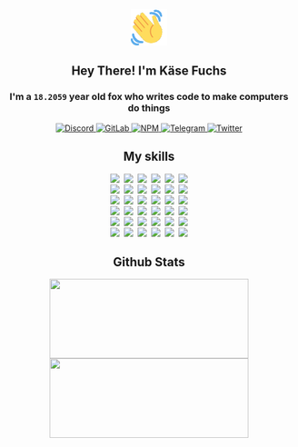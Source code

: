 <div><p align=center><img src=./resources/images/wave.gif width=64px height=64px></p><h2 align=center>Hey There! I'm Käse Fuchs</h2><h3 align=center>I'm a <code>18.2059</code> year old fox who writes code to make computers do things</h3><p align=center><a href=https://discord.com/users/507526681125322772><img alt=Discord src="https://img.shields.io/badge/Discord-5865F2?logo=discord&logoColor=white&style=flat-square#901223f072f185d8b0fd48182b297b9d"> </a><a href=https://gitlab.com/kasefuchs><img alt=GitLab src="https://img.shields.io/badge/GitLab-330F63?logo=gitlab&logoColor=white&style=flat-square#901223f072f185d8b0fd48182b297b9d"> </a><a href=https://npmjs.com/~kasefuchs><img alt=NPM src="https://img.shields.io/badge/NPM-CB3837?logo=npm&logoColor=white&style=flat-square#901223f072f185d8b0fd48182b297b9d"> </a><a href=https://t.me/kasefuchs><img alt=Telegram src="https://img.shields.io/badge/Telegram-2CA5E0?logo=telegram&logoColor=white&style=flat-square#901223f072f185d8b0fd48182b297b9d"> </a><a href=https://twitter.com/kasefuchs><img alt=Twitter src="https://img.shields.io/badge/Twitter-1DA1F2?logo=twitter&logoColor=white&style=flat-square#901223f072f185d8b0fd48182b297b9d"></a></p><h2 align=center>My skills</h2><p align=center><a href=https://aws.amazon.com/ ><picture><source srcset="https://skillicons.dev/icons?i=aws&theme=dark#901223f072f185d8b0fd48182b297b9d" media="(prefers-color-scheme: dark)"><source srcset="https://skillicons.dev/icons?i=aws&theme=light#901223f072f185d8b0fd48182b297b9d" media="(prefers-color-scheme: light), (prefers-color-scheme: no-preference)"><img src="https://skillicons.dev/icons?i=aws&theme=light#901223f072f185d8b0fd48182b297b9d"></picture></a>&nbsp;&nbsp;<a href=https://en.wikipedia.org/wiki/Bash_(Unix_shell)><picture><source srcset="https://skillicons.dev/icons?i=bash&theme=dark#901223f072f185d8b0fd48182b297b9d" media="(prefers-color-scheme: dark)"><source srcset="https://skillicons.dev/icons?i=bash&theme=light#901223f072f185d8b0fd48182b297b9d" media="(prefers-color-scheme: light), (prefers-color-scheme: no-preference)"><img src="https://skillicons.dev/icons?i=bash&theme=light#901223f072f185d8b0fd48182b297b9d"></picture></a>&nbsp;&nbsp;<a href=https://discord.com/developers/docs><picture><source srcset="https://skillicons.dev/icons?i=bots&theme=dark#901223f072f185d8b0fd48182b297b9d" media="(prefers-color-scheme: dark)"><source srcset="https://skillicons.dev/icons?i=bots&theme=light#901223f072f185d8b0fd48182b297b9d" media="(prefers-color-scheme: light), (prefers-color-scheme: no-preference)"><img src="https://skillicons.dev/icons?i=bots&theme=light#901223f072f185d8b0fd48182b297b9d"></picture></a>&nbsp;&nbsp;<a href=https://www.cloudflare.com/ ><picture><source srcset="https://skillicons.dev/icons?i=cloudflare&theme=dark#901223f072f185d8b0fd48182b297b9d" media="(prefers-color-scheme: dark)"><source srcset="https://skillicons.dev/icons?i=cloudflare&theme=light#901223f072f185d8b0fd48182b297b9d" media="(prefers-color-scheme: light), (prefers-color-scheme: no-preference)"><img src="https://skillicons.dev/icons?i=cloudflare&theme=light#901223f072f185d8b0fd48182b297b9d"></picture></a>&nbsp;&nbsp;<a href=https://en.wikipedia.org/wiki/CSS><picture><source srcset="https://skillicons.dev/icons?i=css&theme=dark#901223f072f185d8b0fd48182b297b9d" media="(prefers-color-scheme: dark)"><source srcset="https://skillicons.dev/icons?i=css&theme=light#901223f072f185d8b0fd48182b297b9d" media="(prefers-color-scheme: light), (prefers-color-scheme: no-preference)"><img src="https://skillicons.dev/icons?i=css&theme=light#901223f072f185d8b0fd48182b297b9d"></picture></a>&nbsp;&nbsp;<a href=https://www.docker.com/ ><picture><source srcset="https://skillicons.dev/icons?i=docker&theme=dark#901223f072f185d8b0fd48182b297b9d" media="(prefers-color-scheme: dark)"><source srcset="https://skillicons.dev/icons?i=docker&theme=light#901223f072f185d8b0fd48182b297b9d" media="(prefers-color-scheme: light), (prefers-color-scheme: no-preference)"><img src="https://skillicons.dev/icons?i=docker&theme=light#901223f072f185d8b0fd48182b297b9d"></picture></a><br><a href=https://www.electronjs.org/ ><picture><source srcset="https://skillicons.dev/icons?i=electron&theme=dark#901223f072f185d8b0fd48182b297b9d" media="(prefers-color-scheme: dark)"><source srcset="https://skillicons.dev/icons?i=electron&theme=light#901223f072f185d8b0fd48182b297b9d" media="(prefers-color-scheme: light), (prefers-color-scheme: no-preference)"><img src="https://skillicons.dev/icons?i=electron&theme=light#901223f072f185d8b0fd48182b297b9d"></picture></a>&nbsp;&nbsp;<a href=https://expressjs.com/ ><picture><source srcset="https://skillicons.dev/icons?i=express&theme=dark#901223f072f185d8b0fd48182b297b9d" media="(prefers-color-scheme: dark)"><source srcset="https://skillicons.dev/icons?i=express&theme=light#901223f072f185d8b0fd48182b297b9d" media="(prefers-color-scheme: light), (prefers-color-scheme: no-preference)"><img src="https://skillicons.dev/icons?i=express&theme=light#901223f072f185d8b0fd48182b297b9d"></picture></a>&nbsp;&nbsp;<a href=https://www.figma.com/ ><picture><source srcset="https://skillicons.dev/icons?i=figma&theme=dark#901223f072f185d8b0fd48182b297b9d" media="(prefers-color-scheme: dark)"><source srcset="https://skillicons.dev/icons?i=figma&theme=light#901223f072f185d8b0fd48182b297b9d" media="(prefers-color-scheme: light), (prefers-color-scheme: no-preference)"><img src="https://skillicons.dev/icons?i=figma&theme=light#901223f072f185d8b0fd48182b297b9d"></picture></a>&nbsp;&nbsp;<a href=https://firebase.google.com/ ><picture><source srcset="https://skillicons.dev/icons?i=firebase&theme=dark#901223f072f185d8b0fd48182b297b9d" media="(prefers-color-scheme: dark)"><source srcset="https://skillicons.dev/icons?i=firebase&theme=light#901223f072f185d8b0fd48182b297b9d" media="(prefers-color-scheme: light), (prefers-color-scheme: no-preference)"><img src="https://skillicons.dev/icons?i=firebase&theme=light#901223f072f185d8b0fd48182b297b9d"></picture></a>&nbsp;&nbsp;<a href=https://flask.palletsprojects.com/ ><picture><source srcset="https://skillicons.dev/icons?i=flask&theme=dark#901223f072f185d8b0fd48182b297b9d" media="(prefers-color-scheme: dark)"><source srcset="https://skillicons.dev/icons?i=flask&theme=light#901223f072f185d8b0fd48182b297b9d" media="(prefers-color-scheme: light), (prefers-color-scheme: no-preference)"><img src="https://skillicons.dev/icons?i=flask&theme=light#901223f072f185d8b0fd48182b297b9d"></picture></a>&nbsp;&nbsp;<a href=https://cloud.google.com/ ><picture><source srcset="https://skillicons.dev/icons?i=gcp&theme=dark#901223f072f185d8b0fd48182b297b9d" media="(prefers-color-scheme: dark)"><source srcset="https://skillicons.dev/icons?i=gcp&theme=light#901223f072f185d8b0fd48182b297b9d" media="(prefers-color-scheme: light), (prefers-color-scheme: no-preference)"><img src="https://skillicons.dev/icons?i=gcp&theme=light#901223f072f185d8b0fd48182b297b9d"></picture></a><br><a href=https://git-scm.com/ ><picture><source srcset="https://skillicons.dev/icons?i=git&theme=dark#901223f072f185d8b0fd48182b297b9d" media="(prefers-color-scheme: dark)"><source srcset="https://skillicons.dev/icons?i=git&theme=light#901223f072f185d8b0fd48182b297b9d" media="(prefers-color-scheme: light), (prefers-color-scheme: no-preference)"><img src="https://skillicons.dev/icons?i=git&theme=light#901223f072f185d8b0fd48182b297b9d"></picture></a>&nbsp;&nbsp;<a href=https://github.com/ ><picture><source srcset="https://skillicons.dev/icons?i=github&theme=dark#901223f072f185d8b0fd48182b297b9d" media="(prefers-color-scheme: dark)"><source srcset="https://skillicons.dev/icons?i=github&theme=light#901223f072f185d8b0fd48182b297b9d" media="(prefers-color-scheme: light), (prefers-color-scheme: no-preference)"><img src="https://skillicons.dev/icons?i=github&theme=light#901223f072f185d8b0fd48182b297b9d"></picture></a>&nbsp;&nbsp;<a href=https://gitlab.com/ ><picture><source srcset="https://skillicons.dev/icons?i=gitlab&theme=dark#901223f072f185d8b0fd48182b297b9d" media="(prefers-color-scheme: dark)"><source srcset="https://skillicons.dev/icons?i=gitlab&theme=light#901223f072f185d8b0fd48182b297b9d" media="(prefers-color-scheme: light), (prefers-color-scheme: no-preference)"><img src="https://skillicons.dev/icons?i=gitlab&theme=light#901223f072f185d8b0fd48182b297b9d"></picture></a>&nbsp;&nbsp;<a href=https://www.heroku.com/ ><picture><source srcset="https://skillicons.dev/icons?i=heroku&theme=dark#901223f072f185d8b0fd48182b297b9d" media="(prefers-color-scheme: dark)"><source srcset="https://skillicons.dev/icons?i=heroku&theme=light#901223f072f185d8b0fd48182b297b9d" media="(prefers-color-scheme: light), (prefers-color-scheme: no-preference)"><img src="https://skillicons.dev/icons?i=heroku&theme=light#901223f072f185d8b0fd48182b297b9d"></picture></a>&nbsp;&nbsp;<a href=https://en.wikipedia.org/wiki/HTML><picture><source srcset="https://skillicons.dev/icons?i=html&theme=dark#901223f072f185d8b0fd48182b297b9d" media="(prefers-color-scheme: dark)"><source srcset="https://skillicons.dev/icons?i=html&theme=light#901223f072f185d8b0fd48182b297b9d" media="(prefers-color-scheme: light), (prefers-color-scheme: no-preference)"><img src="https://skillicons.dev/icons?i=html&theme=light#901223f072f185d8b0fd48182b297b9d"></picture></a>&nbsp;&nbsp;<a href=https://en.wikipedia.org/wiki/JavaScript><picture><source srcset="https://skillicons.dev/icons?i=js&theme=dark#901223f072f185d8b0fd48182b297b9d" media="(prefers-color-scheme: dark)"><source srcset="https://skillicons.dev/icons?i=js&theme=light#901223f072f185d8b0fd48182b297b9d" media="(prefers-color-scheme: light), (prefers-color-scheme: no-preference)"><img src="https://skillicons.dev/icons?i=js&theme=light#901223f072f185d8b0fd48182b297b9d"></picture></a><br><a href=https://en.wikipedia.org/wiki/Linux><picture><source srcset="https://skillicons.dev/icons?i=linux&theme=dark#901223f072f185d8b0fd48182b297b9d" media="(prefers-color-scheme: dark)"><source srcset="https://skillicons.dev/icons?i=linux&theme=light#901223f072f185d8b0fd48182b297b9d" media="(prefers-color-scheme: light), (prefers-color-scheme: no-preference)"><img src="https://skillicons.dev/icons?i=linux&theme=light#901223f072f185d8b0fd48182b297b9d"></picture></a>&nbsp;&nbsp;<a href=https://mui.com/ ><picture><source srcset="https://skillicons.dev/icons?i=materialui&theme=dark#901223f072f185d8b0fd48182b297b9d" media="(prefers-color-scheme: dark)"><source srcset="https://skillicons.dev/icons?i=materialui&theme=light#901223f072f185d8b0fd48182b297b9d" media="(prefers-color-scheme: light), (prefers-color-scheme: no-preference)"><img src="https://skillicons.dev/icons?i=materialui&theme=light#901223f072f185d8b0fd48182b297b9d"></picture></a>&nbsp;&nbsp;<a href=https://en.wikipedia.org/wiki/Markdown><picture><source srcset="https://skillicons.dev/icons?i=md&theme=dark#901223f072f185d8b0fd48182b297b9d" media="(prefers-color-scheme: dark)"><source srcset="https://skillicons.dev/icons?i=md&theme=light#901223f072f185d8b0fd48182b297b9d" media="(prefers-color-scheme: light), (prefers-color-scheme: no-preference)"><img src="https://skillicons.dev/icons?i=md&theme=light#901223f072f185d8b0fd48182b297b9d"></picture></a>&nbsp;&nbsp;<a href=https://www.mongodb.com/ ><picture><source srcset="https://skillicons.dev/icons?i=mongodb&theme=dark#901223f072f185d8b0fd48182b297b9d" media="(prefers-color-scheme: dark)"><source srcset="https://skillicons.dev/icons?i=mongodb&theme=light#901223f072f185d8b0fd48182b297b9d" media="(prefers-color-scheme: light), (prefers-color-scheme: no-preference)"><img src="https://skillicons.dev/icons?i=mongodb&theme=light#901223f072f185d8b0fd48182b297b9d"></picture></a>&nbsp;&nbsp;<a href=https://www.mysql.com/ ><picture><source srcset="https://skillicons.dev/icons?i=mysql&theme=dark#901223f072f185d8b0fd48182b297b9d" media="(prefers-color-scheme: dark)"><source srcset="https://skillicons.dev/icons?i=mysql&theme=light#901223f072f185d8b0fd48182b297b9d" media="(prefers-color-scheme: light), (prefers-color-scheme: no-preference)"><img src="https://skillicons.dev/icons?i=mysql&theme=light#901223f072f185d8b0fd48182b297b9d"></picture></a>&nbsp;&nbsp;<a href=https://nextjs.org/ ><picture><source srcset="https://skillicons.dev/icons?i=nextjs&theme=dark#901223f072f185d8b0fd48182b297b9d" media="(prefers-color-scheme: dark)"><source srcset="https://skillicons.dev/icons?i=nextjs&theme=light#901223f072f185d8b0fd48182b297b9d" media="(prefers-color-scheme: light), (prefers-color-scheme: no-preference)"><img src="https://skillicons.dev/icons?i=nextjs&theme=light#901223f072f185d8b0fd48182b297b9d"></picture></a><br><a href=https://nodejs.org/en/ ><picture><source srcset="https://skillicons.dev/icons?i=nodejs&theme=dark#901223f072f185d8b0fd48182b297b9d" media="(prefers-color-scheme: dark)"><source srcset="https://skillicons.dev/icons?i=nodejs&theme=light#901223f072f185d8b0fd48182b297b9d" media="(prefers-color-scheme: light), (prefers-color-scheme: no-preference)"><img src="https://skillicons.dev/icons?i=nodejs&theme=light#901223f072f185d8b0fd48182b297b9d"></picture></a>&nbsp;&nbsp;<a href=https://www.postgresql.org/ ><picture><source srcset="https://skillicons.dev/icons?i=postgres&theme=dark#901223f072f185d8b0fd48182b297b9d" media="(prefers-color-scheme: dark)"><source srcset="https://skillicons.dev/icons?i=postgres&theme=light#901223f072f185d8b0fd48182b297b9d" media="(prefers-color-scheme: light), (prefers-color-scheme: no-preference)"><img src="https://skillicons.dev/icons?i=postgres&theme=light#901223f072f185d8b0fd48182b297b9d"></picture></a>&nbsp;&nbsp;<a href=https://learn.microsoft.com/en-us/powershell/ ><picture><source srcset="https://skillicons.dev/icons?i=powershell&theme=dark#901223f072f185d8b0fd48182b297b9d" media="(prefers-color-scheme: dark)"><source srcset="https://skillicons.dev/icons?i=powershell&theme=light#901223f072f185d8b0fd48182b297b9d" media="(prefers-color-scheme: light), (prefers-color-scheme: no-preference)"><img src="https://skillicons.dev/icons?i=powershell&theme=light#901223f072f185d8b0fd48182b297b9d"></picture></a>&nbsp;&nbsp;<a href=https://www.python.org/ ><picture><source srcset="https://skillicons.dev/icons?i=py&theme=dark#901223f072f185d8b0fd48182b297b9d" media="(prefers-color-scheme: dark)"><source srcset="https://skillicons.dev/icons?i=py&theme=light#901223f072f185d8b0fd48182b297b9d" media="(prefers-color-scheme: light), (prefers-color-scheme: no-preference)"><img src="https://skillicons.dev/icons?i=py&theme=light#901223f072f185d8b0fd48182b297b9d"></picture></a>&nbsp;&nbsp;<a href=https://www.raspberrypi.org/ ><picture><source srcset="https://skillicons.dev/icons?i=raspberrypi&theme=dark#901223f072f185d8b0fd48182b297b9d" media="(prefers-color-scheme: dark)"><source srcset="https://skillicons.dev/icons?i=raspberrypi&theme=light#901223f072f185d8b0fd48182b297b9d" media="(prefers-color-scheme: light), (prefers-color-scheme: no-preference)"><img src="https://skillicons.dev/icons?i=raspberrypi&theme=light#901223f072f185d8b0fd48182b297b9d"></picture></a>&nbsp;&nbsp;<a href=https://reactjs.org/ ><picture><source srcset="https://skillicons.dev/icons?i=react&theme=dark#901223f072f185d8b0fd48182b297b9d" media="(prefers-color-scheme: dark)"><source srcset="https://skillicons.dev/icons?i=react&theme=light#901223f072f185d8b0fd48182b297b9d" media="(prefers-color-scheme: light), (prefers-color-scheme: no-preference)"><img src="https://skillicons.dev/icons?i=react&theme=light#901223f072f185d8b0fd48182b297b9d"></picture></a><br><a href=https://redux.js.org/ ><picture><source srcset="https://skillicons.dev/icons?i=redux&theme=dark#901223f072f185d8b0fd48182b297b9d" media="(prefers-color-scheme: dark)"><source srcset="https://skillicons.dev/icons?i=redux&theme=light#901223f072f185d8b0fd48182b297b9d" media="(prefers-color-scheme: light), (prefers-color-scheme: no-preference)"><img src="https://skillicons.dev/icons?i=redux&theme=light#901223f072f185d8b0fd48182b297b9d"></picture></a>&nbsp;&nbsp;<a href=https://en.wikipedia.org/wiki/Regular_expression><picture><source srcset="https://skillicons.dev/icons?i=regex&theme=dark#901223f072f185d8b0fd48182b297b9d" media="(prefers-color-scheme: dark)"><source srcset="https://skillicons.dev/icons?i=regex&theme=light#901223f072f185d8b0fd48182b297b9d" media="(prefers-color-scheme: light), (prefers-color-scheme: no-preference)"><img src="https://skillicons.dev/icons?i=regex&theme=light#901223f072f185d8b0fd48182b297b9d"></picture></a>&nbsp;&nbsp;<a href=https://en.wikipedia.org/wiki/Sass_(stylesheet_language)><picture><source srcset="https://skillicons.dev/icons?i=sass&theme=dark#901223f072f185d8b0fd48182b297b9d" media="(prefers-color-scheme: dark)"><source srcset="https://skillicons.dev/icons?i=sass&theme=light#901223f072f185d8b0fd48182b297b9d" media="(prefers-color-scheme: light), (prefers-color-scheme: no-preference)"><img src="https://skillicons.dev/icons?i=sass&theme=light#901223f072f185d8b0fd48182b297b9d"></picture></a>&nbsp;&nbsp;<a href=https://www.typescriptlang.org/ ><picture><source srcset="https://skillicons.dev/icons?i=ts&theme=dark#901223f072f185d8b0fd48182b297b9d" media="(prefers-color-scheme: dark)"><source srcset="https://skillicons.dev/icons?i=ts&theme=light#901223f072f185d8b0fd48182b297b9d" media="(prefers-color-scheme: light), (prefers-color-scheme: no-preference)"><img src="https://skillicons.dev/icons?i=ts&theme=light#901223f072f185d8b0fd48182b297b9d"></picture></a>&nbsp;&nbsp;<a href=https://unity.com/ ><picture><source srcset="https://skillicons.dev/icons?i=unity&theme=dark#901223f072f185d8b0fd48182b297b9d" media="(prefers-color-scheme: dark)"><source srcset="https://skillicons.dev/icons?i=unity&theme=light#901223f072f185d8b0fd48182b297b9d" media="(prefers-color-scheme: light), (prefers-color-scheme: no-preference)"><img src="https://skillicons.dev/icons?i=unity&theme=light#901223f072f185d8b0fd48182b297b9d"></picture></a>&nbsp;&nbsp;<a href=https://workers.cloudflare.com/ ><picture><source srcset="https://skillicons.dev/icons?i=workers&theme=dark#901223f072f185d8b0fd48182b297b9d" media="(prefers-color-scheme: dark)"><source srcset="https://skillicons.dev/icons?i=workers&theme=light#901223f072f185d8b0fd48182b297b9d" media="(prefers-color-scheme: light), (prefers-color-scheme: no-preference)"><img src="https://skillicons.dev/icons?i=workers&theme=light#901223f072f185d8b0fd48182b297b9d"></picture></a><br></p><h2 align=center>Github Stats</h2><p align=center><picture><source srcset="https://github-readme-stats-kasefuchs.vercel.app/api/?count_private=true&hide_border=true&hide_rank=true&line_height=20&hide_title=true&username=Kasefuchs&theme=dark#901223f072f185d8b0fd48182b297b9d" media="(prefers-color-scheme: dark)"><source srcset="https://github-readme-stats-kasefuchs.vercel.app/api/?count_private=true&hide_border=true&hide_rank=true&line_height=20&hide_title=true&username=Kasefuchs&theme=light#901223f072f185d8b0fd48182b297b9d" media="(prefers-color-scheme: light), (prefers-color-scheme: no-preference)"><img align=middle width=350 height=140 src="https://github-readme-stats-kasefuchs.vercel.app/api/?count_private=true&hide_border=true&hide_rank=true&line_height=20&hide_title=true&username=Kasefuchs&theme=light#901223f072f185d8b0fd48182b297b9d"></picture><picture><source srcset="https://github-readme-stats-kasefuchs.vercel.app/api/top-langs/?count_private=true&hide_border=true&layout=compact&username=Kasefuchs&theme=dark#901223f072f185d8b0fd48182b297b9d" media="(prefers-color-scheme: dark)"><source srcset="https://github-readme-stats-kasefuchs.vercel.app/api/top-langs/?count_private=true&hide_border=true&layout=compact&username=Kasefuchs&theme=light#901223f072f185d8b0fd48182b297b9d" media="(prefers-color-scheme: light), (prefers-color-scheme: no-preference)"><img align=middle width=350 height=140 src="https://github-readme-stats-kasefuchs.vercel.app/api/top-langs/?count_private=true&hide_border=true&layout=compact&username=Kasefuchs&theme=light#901223f072f185d8b0fd48182b297b9d"></picture></p><img src="https://hit.yhype.me/github/profile?user_id=64592097#901223f072f185d8b0fd48182b297b9d" alt=""></div>